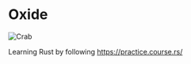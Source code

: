 # Oxide

![Crab](https://github.com/sunface/rust-by-practice/blob/master/en/assets/header.jpg?raw=true)

Learning Rust by following https://practice.course.rs/
